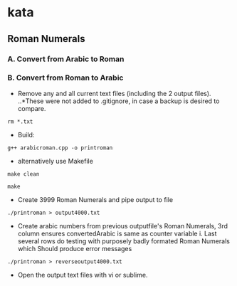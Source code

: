 # kata

## Roman Numerals

### A. Convert from Arabic to Roman

### B. Convert from Roman to Arabic

* Remove any and all current text files (including the 2 output files). 
..*These were not added to .gitignore, in case a backup is desired to compare. 

`rm *.txt`

* Build:

`g++ arabicroman.cpp -o printroman`

* alternatively use Makefile 

`make clean`

`make`


* Create 3999 Roman Numerals and pipe output to file 

`./printroman > output4000.txt`

* Create arabic numbers from previous outputfile's Roman Numerals, 3rd column ensures convertedArabic is same as counter variable i. Last several rows do testing with purposely badly formated Roman Numerals which Should produce error messages

`./printroman > reverseoutput4000.txt`

* Open the output text files with vi or sublime. 



